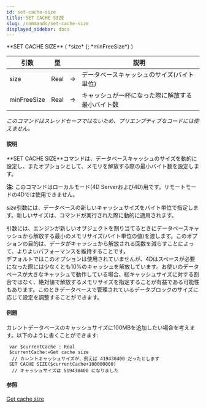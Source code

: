 ```yaml
---
id: set-cache-size
title: SET CACHE SIZE
slug: /commands/set-cache-size
displayed_sidebar: docs
---
```


<!--REF #_command_.SET CACHE SIZE.Syntax-->**SET CACHE SIZE** ( *size* {; *minFreeSize*} )<!-- END REF-->
<!--REF #_command_.SET CACHE SIZE.Params-->
| 引数 | 型 |  | 説明 |
| --- | --- | --- | --- |
| size | Real | &#8594;  | データベースキャッシュのサイズ(バイト単位) |
| minFreeSize | Real | &#8594;  | キャッシュが一杯になった際に解放する最小バイト数 |

<!-- END REF-->

*このコマンドはスレッドセーフではないため、プリエンプティブなコードには使えません。*


#### 説明 

<!--REF #_command_.SET CACHE SIZE.Summary-->**SET CACHE SIZE**コマンドは、データベースキャッシュのサイズを動的に設定し、またオプションとして、メモリを解放する際の最小バイト数を設定します。<!-- END REF-->

**注:** このコマンドはローカルモード(4D Serverおよび4D)用です。リモートモードの4Dでは使用できません。

*size*引数には、データベースの新しいキャッシュサイズをバイト単位で指定します。新しいサイズは、コマンドが実行された際に動的に適用されます。

引数には、エンジンが新しいオブジェクトを割り当てるときにデータベースキャッシュから解放する最小のメモリサイズ(バイト単位の値)を渡します。このオプションの目的は、データがキャッシュから解放される回数を減らすことによって、よりよいパフォーマンスを維持することです。  
デフォルトではこのオプションは使用されていませんが、4Dはスペースが必要になった際には少なくとも10%のキャッシュを解放しています。お使いのデータベースが大きなキャッシュで動作している場合、総キャッシュサイズに対する割合ではなく、絶対値で解放するメモリサイズを指定することが有益である可能性もあります。このときデータベースで管理されているデータブロックのサイズに応じて設定を調整することができます。

#### 例題 

カレントデータベースのキャッシュサイズに100MBを追加したい場合を考えます。以下のように書くことができます:

```4d
 var $currentCache : Real
 $currentCache:=Get cache size
  // カレントキャッシュサイズが、例えば 419430400 だったとします
 SET CACHE SIZE($currentCache+100000000)
  // キャッシュサイズは 519430400 になりました
```

#### 参照 

[Get cache size](get-cache-size.md)  